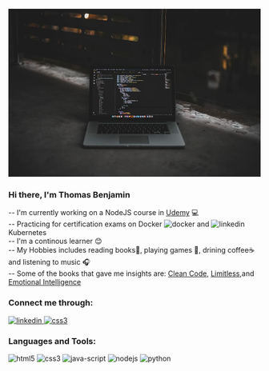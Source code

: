 ![profile](profile.jpg)

### Hi there, I'm Thomas Benjamin
-- I'm currently working on a NodeJS course in [Udemy](https://www.udemy.com/course/the-complete-nodejs-developer-course-2/) :computer: <br>
-- Practicing for certification exams on Docker <img src="https://github.com/thomasbenjamin95/privateDocRepo/blob/main/docker.svg" alt="docker" width="25" height="25"/> and <img src="https://github.com/thomasbenjamin95/privateDocRepo/blob/main/kubernets.svg" alt="linkedin" width="25" height="25"/> Kubernetes<br>
-- I'm a continous learner :blush: <br>
-- My Hobbies includes reading books:blue_book:, playing games :football:, drining coffee:coffee: and listening to music :headphones: <br>
-- Some of the books that gave me insights are: [Clean Code](https://www.amazon.ca/Clean-Code-Handbook-Software-Craftsmanship/dp/0132350882), [Limitless](https://www.limitlessbook.com/),and [Emotional Intelligence](https://www.amazon.ca/Emotional-Intelligence-10th-Anniversary-Matter/dp/055338371X)

### Connect me through:
<a href="https://www.linkedin.com/in/thomasbenjamin95/" target="_blank"> 
<img src="https://github.com/thomasbenjamin95/privateDocRepo/blob/main/linkedin.svg" alt="linkedin" width="40" height="40"/> </a><a href="https://www.instagram.com/thoma_vettuvelil/"><img src="https://github.com/thomasbenjamin95/privateDocRepo/blob/main/instagram.svg" alt="css3" width="40" height="40"/> </a>

### Languages and Tools:

<img src="https://github.com/thomasbenjamin95/privateDocRepo/blob/main/html5.svg" alt="html5" width="40" height="40"/> <img src="https://github.com/thomasbenjamin95/privateDocRepo/blob/main/css3.svg" alt="css3" width="40" height="40"/> <img src="https://github.com/thomasbenjamin95/privateDocRepo/blob/main/java-script.svg" alt="java-script" width="40" height="40"/> <img src="https://github.com/thomasbenjamin95/privateDocRepo/blob/main/nodejs.svg" alt="nodejs" width="40" height="40"/> <img src="https://github.com/thomasbenjamin95/privateDocRepo/blob/main/python.svg" alt="python" width="40" height="40"/> 